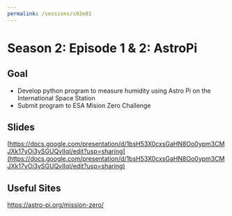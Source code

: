```yaml
---
permalink: /sessions/s02e01
---
```

# Season 2: Episode 1 & 2: AstroPi

## Goal

- Develop python program to measure humidity using Astro Pi on the International Space Station
- Submit program to ESA Mision Zero Challenge


## Slides

[https://docs.google.com/presentation/d/1bsH53X0cxsGaHN8Oo0ypm3CMJXk17yOi3ySGUQvIIqI/edit?usp=sharing](https://docs.google.com/presentation/d/1bsH53X0cxsGaHN8Oo0ypm3CMJXk17yOi3ySGUQvIIqI/edit?usp=sharing)

## Useful Sites

https://astro-pi.org/mission-zero/


